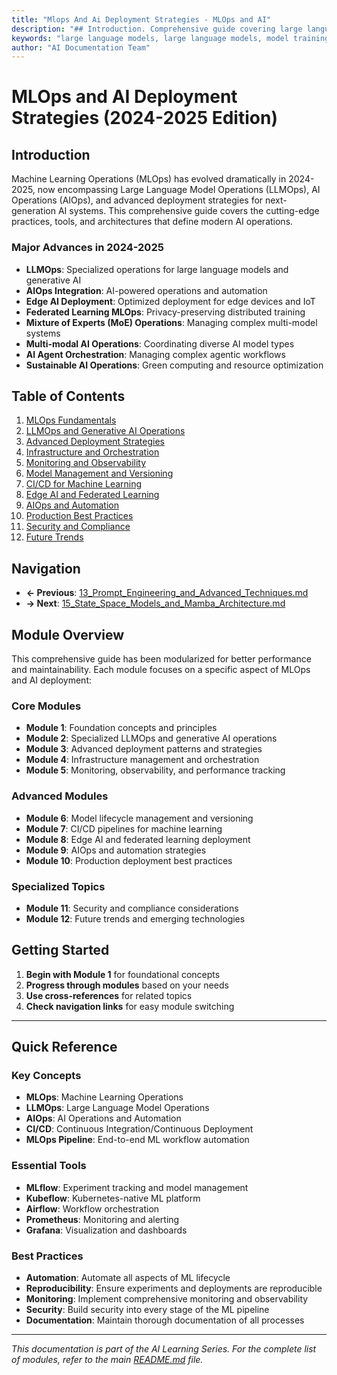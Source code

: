 ```yaml
---
title: "Mlops And Ai Deployment Strategies - MLOps and AI"
description: "## Introduction. Comprehensive guide covering large language models, model training, algorithms, data preprocessing. Part of AI documentation system with 150..."
keywords: "large language models, large language models, model training, algorithms, artificial intelligence, machine learning, AI documentation"
author: "AI Documentation Team"
---
```


# MLOps and AI Deployment Strategies (2024-2025 Edition)

## Introduction

Machine Learning Operations (MLOps) has evolved dramatically in 2024-2025, now encompassing Large Language Model Operations (LLMOps), AI Operations (AIOps), and advanced deployment strategies for next-generation AI systems. This comprehensive guide covers the cutting-edge practices, tools, and architectures that define modern AI operations.

### Major Advances in 2024-2025

- **LLMOps**: Specialized operations for large language models and generative AI
- **AIOps Integration**: AI-powered operations and automation
- **Edge AI Deployment**: Optimized deployment for edge devices and IoT
- **Federated Learning MLOps**: Privacy-preserving distributed training
- **Mixture of Experts (MoE) Operations**: Managing complex multi-model systems
- **Multi-modal AI Operations**: Coordinating diverse AI model types
- **AI Agent Orchestration**: Managing complex agentic workflows
- **Sustainable AI Operations**: Green computing and resource optimization

## Table of Contents

1. [MLOps Fundamentals](01_MLOps_Fundamentals.md)
2. [LLMOps and Generative AI Operations](02_LLMops_and_Generative_AI_Operations.md)
3. [Advanced Deployment Strategies](03_Advanced_Deployment_Strategies.md)
4. [Infrastructure and Orchestration](04_Infrastructure_and_Orchestration.md)
5. [Monitoring and Observability](05_Monitoring_and_Observability.md)
6. [Model Management and Versioning](06_Model_Management_and_Versioning.md)
7. [CI/CD for Machine Learning](07_CICD_for_Machine_Learning.md)
8. [Edge AI and Federated Learning](08_Edge_AI_and_Federated_Learning.md)
9. [AIOps and Automation](09_AIOps_and_Automation.md)
10. [Production Best Practices](10_Production_Best_Practices.md)
11. [Security and Compliance](11_Security_and_Compliance.md)
12. [Future Trends](12_Future_Trends.md)

## Navigation

- **← Previous**: [13_Prompt_Engineering_and_Advanced_Techniques.md](../13_Prompt_Engineering_and_Advanced_Techniques.md)
- **→ Next**: [15_State_Space_Models_and_Mamba_Architecture.md](../15_State_Space_Models_and_Mamba_Architecture.md)

## Module Overview

This comprehensive guide has been modularized for better performance and maintainability. Each module focuses on a specific aspect of MLOps and AI deployment:

### Core Modules
- **Module 1**: Foundation concepts and principles
- **Module 2**: Specialized LLMOps and generative AI operations
- **Module 3**: Advanced deployment patterns and strategies
- **Module 4**: Infrastructure management and orchestration
- **Module 5**: Monitoring, observability, and performance tracking

### Advanced Modules
- **Module 6**: Model lifecycle management and versioning
- **Module 7**: CI/CD pipelines for machine learning
- **Module 8**: Edge AI and federated learning deployment
- **Module 9**: AIOps and automation strategies
- **Module 10**: Production deployment best practices

### Specialized Topics
- **Module 11**: Security and compliance considerations
- **Module 12**: Future trends and emerging technologies

## Getting Started

1. **Begin with Module 1** for foundational concepts
2. **Progress through modules** based on your needs
3. **Use cross-references** for related topics
4. **Check navigation links** for easy module switching

---

## Quick Reference

### Key Concepts
- **MLOps**: Machine Learning Operations
- **LLMOps**: Large Language Model Operations
- **AIOps**: AI Operations and Automation
- **CI/CD**: Continuous Integration/Continuous Deployment
- **MLOps Pipeline**: End-to-end ML workflow automation

### Essential Tools
- **MLflow**: Experiment tracking and model management
- **Kubeflow**: Kubernetes-native ML platform
- **Airflow**: Workflow orchestration
- **Prometheus**: Monitoring and alerting
- **Grafana**: Visualization and dashboards

### Best Practices
- **Automation**: Automate all aspects of ML lifecycle
- **Reproducibility**: Ensure experiments and deployments are reproducible
- **Monitoring**: Implement comprehensive monitoring and observability
- **Security**: Build security into every stage of the ML pipeline
- **Documentation**: Maintain thorough documentation of all processes

---

*This documentation is part of the AI Learning Series. For the complete list of modules, refer to the main [README.md](../README.md) file.*